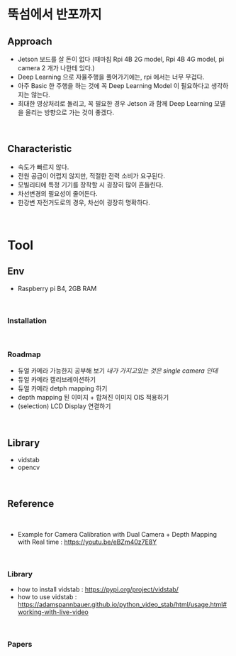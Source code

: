 # 뚝섬에서 반포까지 

## Approach

- Jetson 보드를 살 돈이 없다 (때마침 Rpi 4B 2G model, Rpi 4B 4G model, pi camera 2 개가 나한테 있다.)
- Deep Learning 으로 자율주행을 풀어가기에는, rpi 에서는 너무 무겁다.
- 아주 Basic 한 주행을 하는 것에 꼭 Deep Learning Model 이 필요하다고 생각하지는 않는다.
- 최대한 영상처리로 돌리고, 꼭 필요한 경우 Jetson 과 함께 Deep Learning 모델을 올리는 방향으로 가는 것이 좋겠다.

<br>

## Characteristic

- 속도가 빠르지 않다.
- 전원 공급이 어렵지 않지만, 적절한 전력 소비가 요구된다.
- 모빌리티에 특정 기기를 장착할 시 굉장히 많이 흔들린다.
- 차선변경의 필요성이 줄어든다.
- 한강변 자전거도로의 경우, 차선이 굉장히 명확하다.

<br>

# Tool

## Env

- Raspberry pi B4, 2GB RAM

<br>

### Installation

<br>

### Roadmap

- 듀얼 카메라 가능한지 공부해 보기 *내가 가지고있는 것은 single camera 인데*
- 듀얼 카메라 캘리브레이션하기
- 듀얼 카메라 detph mapping 하기
- depth mapping 된 이미지 + 합쳐진 이미지 OIS 적용하기
- (selection) LCD Display 연결하기

<br>

## Library

- vidstab
- opencv

<br>

## Reference

<br>

- Example for Camera Calibration with Dual Camera + Depth Mapping with Real time : https://youtu.be/eBZm40z7E8Y

<br>

### Library

- how to install vidstab : https://pypi.org/project/vidstab/
- how to use vidstab : https://adamspannbauer.github.io/python_video_stab/html/usage.html#working-with-live-video

<br>

### Papers

<br>
